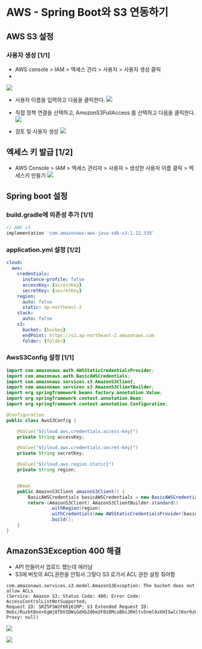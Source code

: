 # AWS - Spring Boot와 S3 연동하기

## AWS S3 설정
### 사용자 생성 [1/1]
- AWS console > IAM > 엑세스 관리 > 사용자 > 사용자 생성 클릭
- 
![](https://github.com/dididiri1/TIL/blob/main/AWS/Springboot/images/01.png?raw=true)

- 사용자 이름을 입력하고 다음을 클릭한다.
![](https://github.com/dididiri1/TIL/blob/main/AWS/Springboot/images/02.png?raw=true)

- 직접 정책 연결을 선택하고, AmozonS3FullAccess 를 선택하고 다음을 클릭한다.
![](https://github.com/dididiri1/TIL/blob/main/AWS/Springboot/images/03.png?raw=true)

- 검토 및 사용자 생성
![](https://github.com/dididiri1/TIL/blob/main/AWS/Springboot/images/04.png?raw=true)

## 엑세스 키 발급 [1/2]
- AWS Console > IAM > 엑세스 관리자 > 사용자 > 생성한 사용자 이름 클릭 > 엑세스키 만들기
![](https://github.com/dididiri1/TIL/blob/main/AWS/Springboot/images/06.png?raw=true)

## Spring boot 설정
### build.gradle에 의존성 추가 [1/1]
``` gradle
// AWS s3
implementation 'com.amazonaws:aws-java-sdk-s3:1.12.338'
```

### application.yml 설정 [1/2]
``` yml
cloud:
  aws:
    credentials:
      instance-profile: false
      accessKey: {accessKey}
      secretKey: {secretKey}
    region:
      auto: false
      static: ap-northeast-2
    stack:
      auto: false
    s3:
      bucket: {buckey}
      endPoint: https://s3.ap-northeast-2.amazonaws.com
      folder: {folder}
```

### AwsS3Config 설정 [1/1]
``` java
import com.amazonaws.auth.AWSStaticCredentialsProvider;
import com.amazonaws.auth.BasicAWSCredentials;
import com.amazonaws.services.s3.AmazonS3Client;
import com.amazonaws.services.s3.AmazonS3ClientBuilder;
import org.springframework.beans.factory.annotation.Value;
import org.springframework.context.annotation.Bean;
import org.springframework.context.annotation.Configuration;

@Configuration
public class AwsS3Config {

    @Value("${cloud.aws.credentials.access-key}")
    private String accessKey;

    @Value("${cloud.aws.credentials.secret-key}")
    private String secretKey;

    @Value("${cloud.aws.region.static}")
    private String region;


    @Bean
    public AmazonS3Client amazonS3Client() {
        BasicAWSCredentials basicAWSCredentials = new BasicAWSCredentials(accessKey, secretKey);
        return (AmazonS3Client) AmazonS3ClientBuilder.standard()
                .withRegion(region)
                .withCredentials(new AWSStaticCredentialsProvider(basicAWSCredentials))
                .build();
    }
}
``` 

## AmazonS3Exception 400 해결
- API 만들어서 업로드 했는데 에러남
- S3에 버킷의 ACL권한을 안줘서 그렇다 S3 로가서 ACL 권한 설정 줘야함
``` log
com.amazonaws.services.s3.model.AmazonS3Exception: The bucket does not allow ACLs   
(Service: Amazon S3; Status Code: 400; Error Code: AccessControlListNotSupported;   
Request ID: SRZ5FSW2F6R161RP; S3 Extended Request ID: 0ebc/Ruzbt8on+EgWj8TbVIDWiGdXbZd6m2F0zDMcoBbsJRHltv5nml9xXHISwlclKor9zWuxMDU4tvOoYYJzA==; Proxy: null)
``` 

![](https://github.com/dididiri1/TIL/blob/main/AWS/Springboot/images/08.png?raw=true)

![](https://github.com/dididiri1/TIL/blob/main/AWS/Springboot/images/09.png?raw=true)





